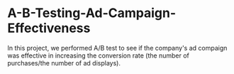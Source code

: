 # A-B-Testing-Ad-Campaign-Effectiveness

In this project, we performed A/B test to see if the company's ad compaign was effective in increasing the conversion rate (the number of purchases/the number of ad displays).

